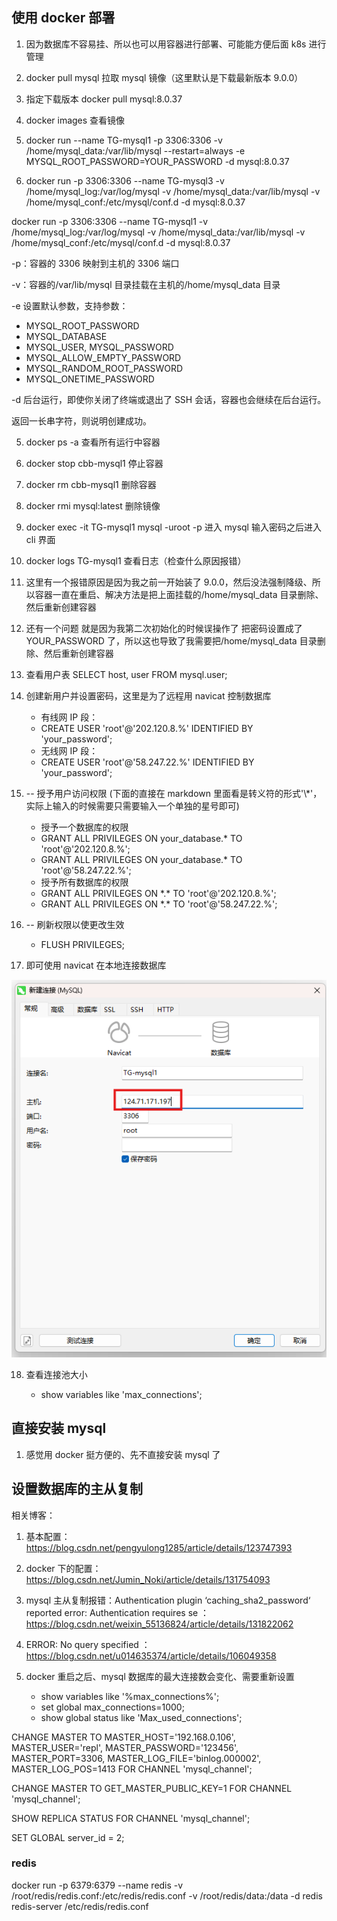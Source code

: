 ## 使用 docker 部署

1. 因为数据库不容易挂、所以也可以用容器进行部署、可能能方便后面 k8s 进行管理

2. docker pull mysql 拉取 mysql 镜像（这里默认是下载最新版本 9.0.0）

3. 指定下载版本 docker pull mysql:8.0.37

4. docker images 查看镜像

5. docker run --name TG-mysql1 -p 3306:3306 -v /home/mysql_data:/var/lib/mysql --restart=always -e MYSQL_ROOT_PASSWORD=YOUR_PASSWORD -d mysql:8.0.37

6. docker run -p 3306:3306 --name TG-mysql3 -v /home/mysql_log:/var/log/mysql -v /home/mysql_data:/var/lib/mysql -v /home/mysql_conf:/etc/mysql/conf.d -d mysql:8.0.37

docker run -p 3306:3306 --name TG-mysql1 -v /home/mysql_log:/var/log/mysql -v /home/mysql_data:/var/lib/mysql -v /home/mysql_conf:/etc/mysql/conf.d -d mysql:8.0.37

-p：容器的 3306 映射到主机的 3306 端口

-v：容器的/var/lib/mysql 目录挂载在主机的/home/mysql_data 目录

-e 设置默认参数，支持参数：

- MYSQL_ROOT_PASSWORD
- MYSQL_DATABASE
- MYSQL_USER, MYSQL_PASSWORD
- MYSQL_ALLOW_EMPTY_PASSWORD
- MYSQL_RANDOM_ROOT_PASSWORD
- MYSQL_ONETIME_PASSWORD

-d 后台运行，即使你关闭了终端或退出了 SSH 会话，容器也会继续在后台运行。

返回一长串字符，则说明创建成功。

5. docker ps -a 查看所有运行中容器

6. docker stop cbb-mysql1 停止容器

7. docker rm cbb-mysql1 删除容器

8. docker rmi mysql:latest 删除镜像

9. docker exec -it TG-mysql1 mysql -uroot -p 进入 mysql 输入密码之后进入 cli 界面

10. docker logs TG-mysql1 查看日志（检查什么原因报错）

11. 这里有一个报错原因是因为我之前一开始装了 9.0.0，然后没法强制降级、所以容器一直在重启、解决方法是把上面挂载的/home/mysql_data 目录删除、然后重新创建容器

12. 还有一个问题 就是因为我第二次初始化的时候误操作了 把密码设置成了 YOUR_PASSWORD 了，所以这也导致了我需要把/home/mysql_data 目录删除、然后重新创建容器

13. 查看用户表 SELECT host, user FROM mysql.user;

14. 创建新用户并设置密码，这里是为了远程用 navicat 控制数据库

    - 有线网 IP 段：
    - CREATE USER 'root'@'202.120.8.%' IDENTIFIED BY 'your_password';
    - 无线网 IP 段：
    - CREATE USER 'root'@'58.247.22.%' IDENTIFIED BY 'your_password';

15. -- 授予用户访问权限
    (下面的直接在 markdown 里面看是转义符的形式'\\\*'，实际上输入的时候需要只需要输入一个单独的星号即可)

    - 授予一个数据库的权限
    - GRANT ALL PRIVILEGES ON your_database.\* TO 'root'@'202.120.8.%';
    - GRANT ALL PRIVILEGES ON your_database.\* TO 'root'@'58.247.22.%';
    - 授予所有数据库的权限
    - GRANT ALL PRIVILEGES ON \*.\* TO 'root'@'202.120.8.%';
    - GRANT ALL PRIVILEGES ON \*.\* TO 'root'@'58.247.22.%';

16. -- 刷新权限以使更改生效

    - FLUSH PRIVILEGES;

17. 即可使用 navicat 在本地连接数据库

![1](./imgDatabase/1.png)

18. 查看连接池大小

    - show variables like 'max_connections';

## 直接安装 mysql

1. 感觉用 docker 挺方便的、先不直接安装 mysql 了

## 设置数据库的主从复制

相关博客：

1. 基本配置：https://blog.csdn.net/pengyulong1285/article/details/123747393

2. docker 下的配置：https://blog.csdn.net/Jumin_Noki/article/details/131754093

3. mysql 主从复制报错：Authentication plugin ‘caching_sha2_password‘ reported error: Authentication requires se ：https://blog.csdn.net/weixin_55136824/article/details/131822062

4. ERROR: No query specified ：https://blog.csdn.net/u014635374/article/details/106049358

5. docker 重启之后、mysql 数据库的最大连接数会变化、需要重新设置
   - show variables like '%max_connections%';
   - set global max_connections=1000;
   - show global status like 'Max_used_connections';

CHANGE MASTER TO
MASTER_HOST='192.168.0.106',
MASTER_USER='repl',
MASTER_PASSWORD='123456',
MASTER_PORT=3306,
MASTER_LOG_FILE='binlog.000002',
MASTER_LOG_POS=1413
FOR CHANNEL 'mysql_channel';

CHANGE MASTER TO GET_MASTER_PUBLIC_KEY=1 FOR CHANNEL 'mysql_channel';

SHOW REPLICA STATUS FOR CHANNEL 'mysql_channel';

SET GLOBAL server_id = 2;

### redis

docker run -p 6379:6379 --name redis -v /root/redis/redis.conf:/etc/redis/redis.conf -v /root/redis/data:/data -d redis redis-server /etc/redis/redis.conf
